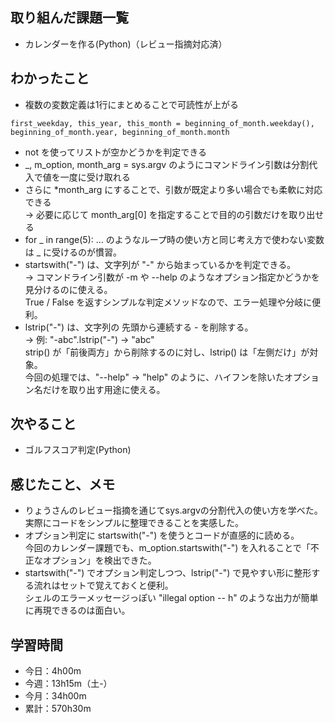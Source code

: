 ## 取り組んだ課題一覧
- カレンダーを作る(Python)（レビュー指摘対応済）
## わかったこと
- 複数の変数定義は1行にまとめることで可読性が上がる
```
first_weekday, this_year, this_month = beginning_of_month.weekday(), beginning_of_month.year, beginning_of_month.month
```
- not <list> を使ってリストが空かどうかを判定できる
- _, m_option, month_arg = sys.argv のようにコマンドライン引数は分割代入で値を一度に受け取れる
- さらに *month_arg にすることで、引数が既定より多い場合でも柔軟に対応できる<br>→ 必要に応じて month_arg[0] を指定することで目的の引数だけを取り出せる
- for _ in range(5): ... のようなループ時の使い方と同じ考え方で使わない変数は _ に受けるのが慣習。
- startswith("-") は、文字列が "-" から始まっているかを判定できる。<br>
→ コマンドライン引数が -m や --help のようなオプション指定かどうかを見分けるのに使える。<br>
True / False を返すシンプルな判定メソッドなので、エラー処理や分岐に便利。
- lstrip("-") は、文字列の 先頭から連続する - を削除する。<br>
→ 例: "-abc".lstrip("-") → "abc"<br>
strip() が「前後両方」から削除するのに対し、lstrip() は「左側だけ」が対象。<br>
今回の処理では、"--help" → "help" のように、ハイフンを除いたオプション名だけを取り出す用途に使える。
## 次やること
- ゴルフスコア判定(Python)
## 感じたこと、メモ
- りょうさんのレビュー指摘を通じてsys.argvの分割代入の使い方を学べた。実際にコードをシンプルに整理できることを実感した。
- 	オプション判定に startswith("-") を使うとコードが直感的に読める。<br>今回のカレンダー課題でも、m_option.startswith("-") を入れることで「不正なオプション」を検出できた。
- startswith("-") でオプション判定しつつ、lstrip("-") で見やすい形に整形する流れはセットで覚えておくと便利。<br>
シェルのエラーメッセージっぽい "illegal option -- h" のような出力が簡単に再現できるのは面白い。
## 学習時間
- 今日：4h00m
- 今週：13h15m（土-）
- 今月：34h00m
- 累計：570h30m